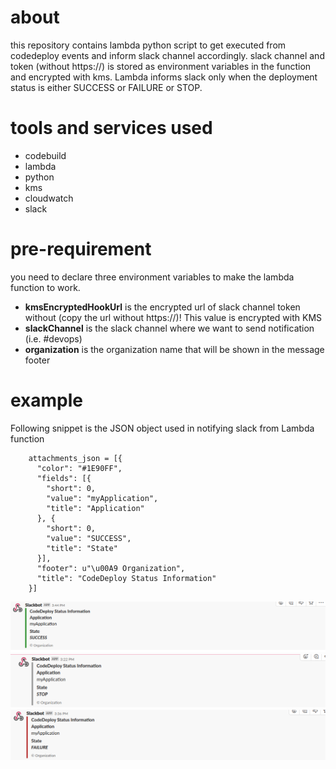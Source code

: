 # about

this repository contains lambda python script to get executed from codedeploy events and inform slack channel accordingly. slack channel and token (without https://) is stored as environment variables in the function and encrypted with kms. Lambda informs slack only when the deployment status is either SUCCESS or FAILURE or STOP.

# tools and services used

* codebuild
* lambda
* python
* kms
* cloudwatch
* slack

# pre-requirement

you need to declare three environment variables to make the lambda function to work.

* **kmsEncryptedHookUrl** is the encrypted url of slack channel token without (copy the url without https://)! This value is encrypted with KMS
* **slackChannel** is the slack channel where we want to send notification (i.e. #devops)
* **organization** is the organization name that will be shown in the message footer

# example

Following snippet is the JSON object used in notifying slack from Lambda function

```
    attachments_json = [{
      "color": "#1E90FF",
      "fields": [{
        "short": 0,
        "value": "myApplication",
        "title": "Application"
      }, {
        "short": 0,
        "value": "SUCCESS",
        "title": "State"
      }],
      "footer": u"\u00A9 Organization",        
      "title": "CodeDeploy Status Information"
    }]
```

![Alt text](images/success.png?raw=true)
![Alt text](images/stop.png?raw=true)
![Alt text](images/fail.png?raw=true)